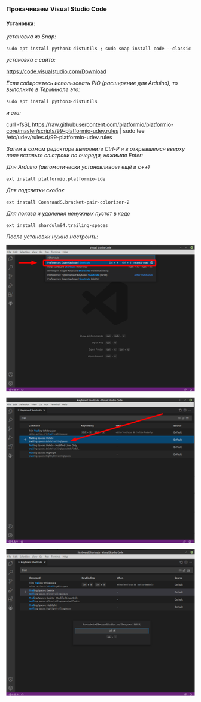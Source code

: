 ### Прокачиваем Visual Studio Code

#### Установка:

*установка из Snap:*

`sudo apt install python3-distutils ; sudo snap install code --classic`

*установка с сайта:*

https://code.visualstudio.com/Download

*Eсли собираетесь использовать PIO (расширение для Arduino), то выполните в Терминале это:*

`sudo apt install python3-distutils`

*и это:*

curl -fsSL https://raw.githubusercontent.com/platformio/platformio-core/master/scripts/99-platformio-udev.rules | sudo tee /etc/udev/rules.d/99-platformio-udev.rules

*Затем в самом редакторе выполните Ctrl-P и в открывшемся вверху поле вставьте сл.строки по очереди, нажимая Enter:*

*Для Arduino (автоматически устанавливает ещё и c++)*

`ext install platformio.platformio-ide`

*Для подсветки скобок*

`ext install CoenraadS.bracket-pair-colorizer-2`

*Для показа и удаления ненужных пустот в коде*

`ext install shardulm94.trailing-spaces`

*После установки нужно настроить:*

![GitHub Logo](images/codeF1shortcuts.png)

![GitHub Logo](images/codeTraillSpace.png)

![GitHub Logo](images/codeTraillSpaceT.png)